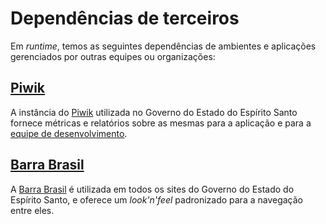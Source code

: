 # Dependências de terceiros

Em _runtime_, temos as seguintes dependências de ambientes e aplicações gerenciados por outras equipes ou organizações:

## [Piwik]

A instância do [Piwik] utilizada no Governo do Estado do Espírito Santo fornece métricas e relatórios sobre as mesmas para a aplicação e para a [equipe de desenvolvimento](../sobre-o-projeto/equipe.md). 

[Piwik]:http://www.piwik.org

## [Barra Brasil]

A [Barra Brasil] é utilizada em todos os sites do Governo do Estado do Espírito Santo, e oferece um _look'n'feel_ padronizado para a navegação entre eles.

[Barra Brasil]:http://barra.brasil.gov.br/